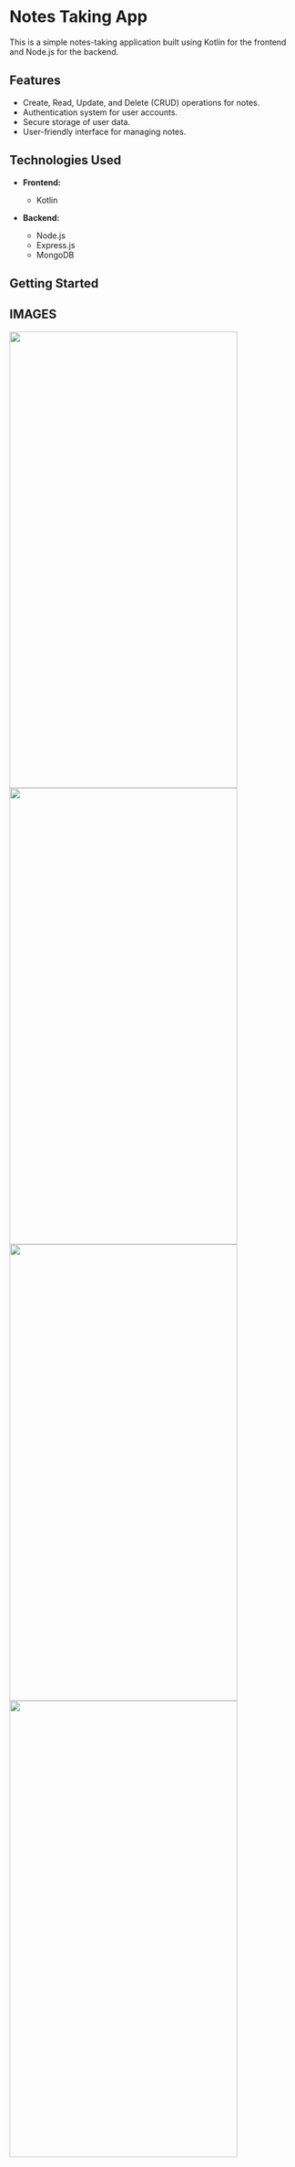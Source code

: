 # Notes Taking App

This is a simple notes-taking application built using Kotlin for the frontend and Node.js for the backend.

## Features

- Create, Read, Update, and Delete (CRUD) operations for notes.
- Authentication system for user accounts.
- Secure storage of user data.
- User-friendly interface for managing notes.

## Technologies Used

- **Frontend:**
  - Kotlin

- **Backend:**
  - Node.js
  - Express.js 
  - MongoDB 

## Getting Started

## IMAGES

<img src="https://github.com/DevAndroidify/notesapp-api-mongodb/assets/138611123/539c48b9-083b-4e25-b491-87921a5e8be8" width="400" height="800"/>
<img src="https://github.com/DevAndroidify/notesapp-api-mongodb/assets/138611123/e4ee091c-2727-4da9-b0aa-8ed251f9f6d8" width="400" height="800"/>
<img src="https://github.com/DevAndroidify/notesapp-api-mongodb/assets/138611123/cd6122f0-f9b4-4bb0-a555-f1e0a2a0fa7d" width="400" height="800"/>
<img src="https://github.com/DevAndroidify/notesapp-api-mongodb/assets/138611123/7f4a131c-8f73-4dc6-b176-3ce54e95085f" width="400" height="800"/>

